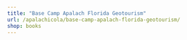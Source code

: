 ```yaml
---
title: "Base Camp Apalach Florida Geotourism"
url: /apalachicola/base-camp-apalach-florida-geotourism/
shop: books
---
```

